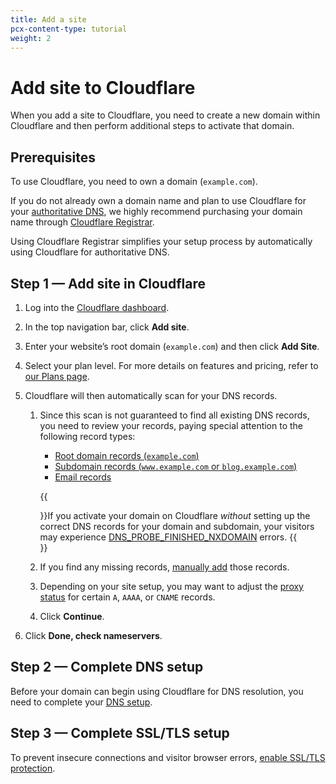 ```yaml
---
title: Add a site
pcx-content-type: tutorial
weight: 2
---
```


# Add site to Cloudflare

When you add a site to Cloudflare, you need to create a new domain within Cloudflare and then perform additional steps to activate that domain.

## Prerequisites

To use Cloudflare, you need to own a domain (`example.com`).

If you do not already own a domain name and plan to use Cloudflare for your [authoritative DNS](/dns/zone-setups/full-setup/), we highly recommend purchasing your domain name through [Cloudflare Registrar](https://developers.cloudflare.com/registrar/get-started/register-domain/).

Using Cloudflare Registrar simplifies your setup process by automatically using Cloudflare for authoritative DNS.

## Step 1 — Add site in Cloudflare

1.  Log into the [Cloudflare dashboard](https://dash.cloudflare.com/login).
2. In the top navigation bar, click **Add site**.
3. Enter your website’s root domain (`example.com`) and then click **Add Site**.
4. Select your plan level. For more details on features and pricing, refer to [our Plans page](https://www.cloudflare.com/plans/#compare-features).
5. Cloudflare will then automatically scan for your DNS records.
    1. Since this scan is not guaranteed to find all existing DNS records, you need to review your records, paying special attention to the following record types:

        - [Root domain records (`example.com`)](/dns/manage-dns-records/how-to/create-root-domain/)
        - [Subdomain records (`www.example.com` or `blog.example.com`)](/dns/manage-dns-records/how-to/create-subdomain/)
        - [Email records](/dns/manage-dns-records/how-to/email-records/)

        {{<Aside type="note">}}If you activate your domain on Cloudflare *without* setting up the correct DNS records for your domain and subdomain, your visitors may experience [DNS_PROBE_FINISHED_NXDOMAIN](/dns/zone-setups/troubleshooting/dns-probe-finished-nxdomain/) errors.
        {{</Aside>}}

    2. If you find any missing records, [manually add](/dns/manage-dns-records/how-to/create-dns-records/) those records.
    3. Depending on your site setup, you may want to adjust the [proxy status](/dns/manage-dns-records/reference/proxied-dns-records/) for certain `A`, `AAAA`, or `CNAME` records.
    4. Click **Continue**.

6. Click **Done, check nameservers**.

## Step 2 — Complete DNS setup

Before your domain can begin using Cloudflare for DNS resolution, you need to complete your [DNS setup](/dns/zone-setups/).

## Step 3 — Complete SSL/TLS setup

To prevent insecure connections and visitor browser errors, [enable SSL/TLS protection](/ssl/get-started/).